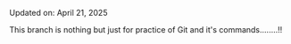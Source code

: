 Updated on: April 21, 2025

This branch is nothing but just for practice of Git and it's commands........!!
